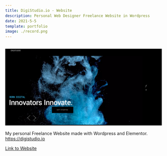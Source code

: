 ```yaml
---
title: DigiStudio.io - Website
description: Personal Web Designer Freelance Website in Wordpress
date: 2021-5-5
template: portfolio
image: ./record.png
---
```


<br> 



 <img alt="Digistudio" src="/record.png">
 


 My personal Freelance Website made with Wordpress and Elementor. https://digistudio.io

[Link to Website](https://digistudio.io)